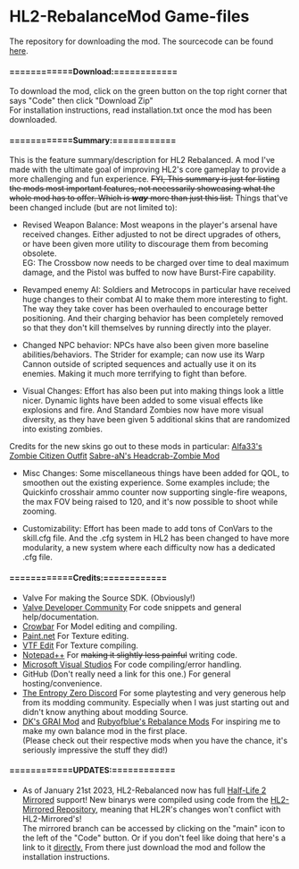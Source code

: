 # HL2-RebalanceMod Game-files
The repository for downloading the mod.
The sourcecode can be found [here](https://github.com/mariovct/HL2-RebalanceMod).

#### ============Download:============

To download the mod, click on the green button on the top right corner that says "Code" then click "Download Zip"  
For installation instructions, read installation.txt once the mod has been downloaded.

#### ============Summary:============


This is the feature summary/description for HL2 Rebalanced. A mod I've made with the ultimate goal of improving HL2's core gameplay to provide a more challenging and fun experience. ~~FYI, This summary is just for listing the mods most important features, not necessarily showcasing what the whole mod has to offer. Which is ***way*** more than just this list.~~ Things that've been changed include (but are not limited to):

- Revised Weapon Balance:
Most weapons in the player's arsenal have received changes. Either adjusted to not be direct upgrades of others, or have been given more utility to discourage them from becoming obsolete.  
EG: The Crossbow now needs to be charged over time to deal maximum damage, and the Pistol was buffed to now have Burst-Fire capability.

- Revamped enemy AI: Soldiers and Metrocops in particular have received huge changes to their combat AI to make them more interesting to fight. The way they take cover has been overhauled to encourage better positioning. And their charging behavior has been completely removed so that they don't kill themselves by running directly into the player.

- Changed NPC behavior:
NPCs have also been given more baseline abilities/behaviors. The Strider for example; can now use its Warp Cannon outside of scripted sequences and actually use it on its enemies. Making it much more terrifying to fight than before.

- Visual Changes: Effort has also been put into making things look a little nicer. Dynamic lights have been added to some visual effects like explosions and fire. And Standard Zombies now have more visual diversity, as they have been given 5 additional skins that are randomized into existing zombies. 

Credits for the new skins go out to these mods in particular:
[Alfa33's Zombie Citizen Outfit](https://gamebanana.com/mods/182304)
[Sabre-aN's Headcrab-Zombie Mod](https://steamcommunity.com/sharedfiles/filedetails/?id=206166550)

- Misc Changes: Some miscellaneous things have been added for QOL, to smoothen out the existing experience. Some examples include; the Quickinfo crosshair ammo counter now supporting single-fire weapons, the max FOV being raised to 120, and it's now possible to shoot while zooming.

- Customizability: Effort has been made to add tons of ConVars to the skill.cfg file. And the .cfg system in HL2 has been changed to have more modularity, a new system where each difficulty now has a dedicated .cfg file.


#### ============Credits:============
- Valve For making the Source SDK. (Obviously!)
- [Valve Developer Community](https://developer.valvesoftware.com/wiki/Main_Page) For code snippets and general help/documentation.
- [Crowbar](https://github.com/ZeqMacaw/Crowbar) For Model editing and compiling.
- [Paint.net](https://www.getpaint.net/index.html) For Texture editing.
- [VTF Edit](https://valvedev.info/tools/vtfedit/) For Texture compiling.
- [Notepad++](https://notepad-plus-plus.org/) For ~~making it slightly less painful~~ writing code.
- [Microsoft Visual Studios](https://visualstudio.microsoft.com) For code compiling/error handling.
- GitHub (Don't really need a link for this one.) For general hosting/convenience.
- [The Entropy Zero Discord](https://discord.gg/Y4hWp89) For some playtesting and very generous help from its modding community. Especially when I was just starting out and didn't know anything about modding Source.
- [DK's GRAI Mod](https://www.youtube.com/@dk1480) and [Rubyofblue's Rebalance Mods](https://www.youtube.com/channel/UCZZdDA7zinOMi2rJWLhzseQ) For inspiring me to make my own balance mod in the first place.  
(Please check out their respective mods when you have the chance, it's seriously impressive the stuff they did!)

#### ============UPDATES:============
- As of January 21st 2023, HL2-Rebalanced now has full [Half-Life 2 Mirrored](https://www.moddb.com/mods/half-life-2-mirrored) support! 
New binarys were compiled using code from the [HL2-Mirrored Repository](https://github.com/NvC-DmN-CH/Half-Life-2-Mirrored), meaning that HL2R's changes won't conflict with HL2-Mirrored's!                               
The mirrored branch can be accessed by clicking on the "main" icon to the left of the "Code" button. Or if you don't feel like doing that here's a link to it [directly.](https://github.com/mariovct/HL2-RebalanceMod_Game-files/tree/Mirrored) From there just download the mod and follow the installation instructions.
